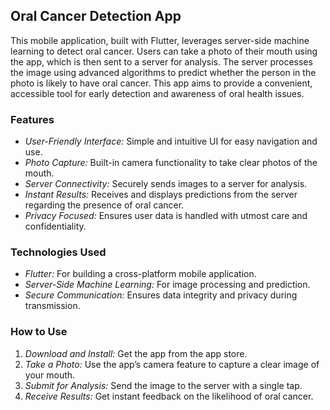 ## Oral Cancer Detection App

This mobile application, built with Flutter, leverages server-side machine learning to detect oral cancer. Users can take a photo of their mouth using the app, which is then sent to a server for analysis. The server processes the image using advanced algorithms to predict whether the person in the photo is likely to have oral cancer. This app aims to provide a convenient, accessible tool for early detection and awareness of oral health issues.

### Features

- *User-Friendly Interface:* Simple and intuitive UI for easy navigation and use.
- *Photo Capture:* Built-in camera functionality to take clear photos of the mouth.
- *Server Connectivity:* Securely sends images to a server for analysis.
- *Instant Results:* Receives and displays predictions from the server regarding the presence of oral cancer.
- *Privacy Focused:* Ensures user data is handled with utmost care and confidentiality.

### Technologies Used

- *Flutter:* For building a cross-platform mobile application.
- *Server-Side Machine Learning:* For image processing and prediction.
- *Secure Communication:* Ensures data integrity and privacy during transmission.

### How to Use

1. *Download and Install:* Get the app from the app store.
2. *Take a Photo:* Use the app’s camera feature to capture a clear image of your mouth.
3. *Submit for Analysis:* Send the image to the server with a single tap.
4. *Receive Results:* Get instant feedback on the likelihood of oral cancer.
